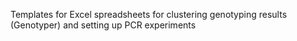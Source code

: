 Templates for Excel spreadsheets for clustering genotyping results (Genotyper) and setting up PCR experiments